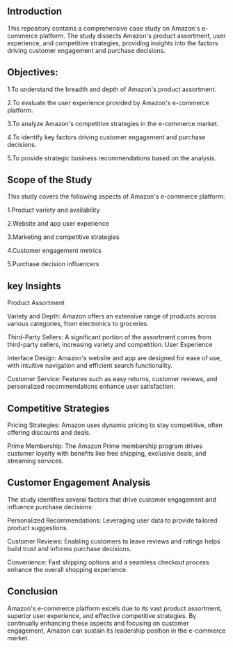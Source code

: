 ## Introduction

This repository contains a comprehensive case study on Amazon's e-commerce platform. The study dissects Amazon's product assortment, user experience, and competitive strategies, providing insights into the factors driving customer engagement and purchase decisions.

## Objectives:

1.To understand the breadth and depth of Amazon's product assortment.

2.To evaluate the user experience provided by Amazon's e-commerce platform.

3.To analyze Amazon's competitive strategies in the e-commerce market.

4.To identify key factors driving customer engagement and purchase decisions.

5.To provide strategic business recommendations based on the analysis.

## Scope of the Study

This study covers the following aspects of Amazon's e-commerce platform:

1.Product variety and availability

2.Website and app user experience

3.Marketing and competitive strategies

4.Customer engagement metrics

5.Purchase decision influencers

## key Insights

Product Assortment

Variety and Depth:  Amazon offers an extensive range of products across various categories, from electronics to groceries.

Third-Party Sellers: A significant portion of the assortment comes from third-party sellers, increasing variety and competition.
User Experience

Interface Design: Amazon's website and app are designed for ease of use, with intuitive navigation and efficient search functionality.

Customer Service: Features such as easy returns, customer reviews, and personalized recommendations enhance user satisfaction.

## Competitive Strategies

Pricing Strategies: Amazon uses dynamic pricing to stay competitive, often offering discounts and deals.

Prime Membership: The Amazon Prime membership program drives customer loyalty with benefits like free shipping, exclusive deals, and streaming services.

## Customer Engagement Analysis

The study identifies several factors that drive customer engagement and influence purchase decisions:

Personalized Recommendations: Leveraging user data to provide tailored product suggestions.

Customer Reviews: Enabling customers to leave reviews and ratings helps build trust and informs purchase decisions.

Convenience: Fast shipping options and a seamless checkout process enhance the overall shopping experience.

## Conclusion

Amazon's e-commerce platform excels due to its vast product assortment, superior user experience, and effective competitive strategies. By continually enhancing these aspects and focusing on customer engagement, Amazon can sustain its leadership position in the e-commerce market.
